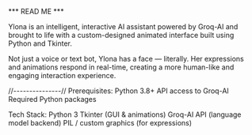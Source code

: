 *** READ ME ***

Ylona is an intelligent, interactive AI assistant powered by Groq-AI and brought
to life with a custom-designed animated interface built using Python and Tkinter.

Not just a voice or text bot, Ylona has a face — literally.
Her expressions and animations respond in real-time, 
creating a more human-like and engaging interaction experience.

//---------------//
Prerequisites:
Python 3.8+
API access to Groq-AI
Required Python packages

Tech Stack:
Python 3
Tkinter (GUI & animations)
Groq-AI API (language model backend)
PIL / custom graphics (for expressions)
